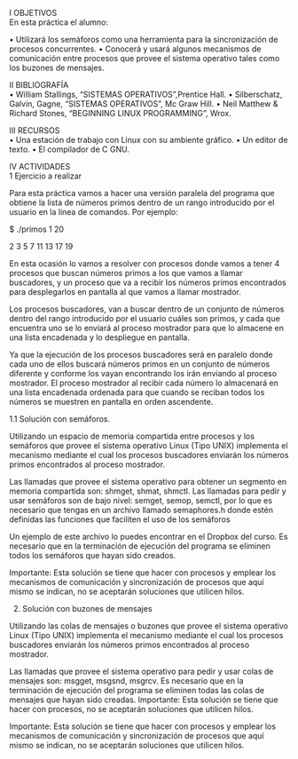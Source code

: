 I OBJETIVOS  
En esta práctica el alumno: 
 
• Utilizará los semáforos como una herramienta para la sincronización de procesos 
concurrentes. 
• Conocerá y usará algunos mecanismos de comunicación entre procesos que provee el 
sistema operativo tales como los buzones de mensajes. 
 
 
 
II BIBLIOGRAFÍA  
• William Stallings, “SISTEMAS OPERATIVOS”,Prentice Hall. 
• Silberschatz, Galvin, Gagne, “SISTEMAS OPERATIVOS”, Mc Graw Hill. 
• Neil Matthew & Richard Stones, “BEGINNING LINUX PROGRAMMING”, Wrox. 
 
 
III  RECURSOS  
• Una estación de trabajo con Linux con su ambiente gráfico. 
• Un editor de texto. 
• El compilador de C GNU. 
 
 
IV  ACTIVIDADES  
1 Ejercicio a realizar 
 
Para esta práctica vamos a hacer una versión paralela del programa que obtiene la lista 
de números primos dentro de un rango introducido por el usuario en la línea de comandos. 
Por ejemplo: 
 
$ ./primos 1 20

2 
3 
5 
7 
11 
13 
17 
19 
 
En esta ocasión lo vamos a resolver con procesos donde vamos a tener 4 procesos que buscan 
números primos a los que vamos a llamar buscadores, y un proceso que va a recibir los números 
primos encontrados para desplegarlos en pantalla al que vamos a llamar mostrador.  
 
Los procesos buscadores, van a buscar dentro de un conjunto de números dentro del rango 
introducido por el usuario cuáles son primos, y cada que encuentra uno se lo enviará al proceso 
mostrador para que lo almacene en una lista encadenada y lo despliegue en pantalla. 
 
Ya que la ejecución de los procesos buscadores será en paralelo donde cada uno de ellos buscará 
números primos en un conjunto de números diferente y conforme los vayan encontrando los irán 
enviando al proceso mostrador. El proceso mostrador al recibir cada número lo almacenará en 
una lista encadenada ordenada para que cuando se reciban todos los números se muestren en 
pantalla en orden ascendente.  
 
1.1 Solución con semáforos. 
 
Utilizando un espacio de memoria compartida entre procesos y los semáforos que provee el 
sistema operativo Linux (Tipo UNIX) implementa el mecanismo mediante el cual los procesos 
buscadores enviarán los números primos encontrados al proceso mostrador.  
 
Las llamadas que provee el sistema operativo para obtener un segmento en memoria compartida 
son: shmget, shmat, shmctl. Las llamadas para pedir y usar semáforos son de bajo nivel: 
semget, semop, semctl, por lo que es necesario que tengas en un archivo llamado 
semaphores.h donde estén definidas las funciones que faciliten el uso de los semáforos 
 
Un ejemplo de este archivo lo puedes encontrar en el Dropbox del curso. Es necesario que en la 
terminación de ejecución del programa se eliminen todos los semáforos que hayan sido creados. 
 
Importante: Esta solución se tiene que hacer con procesos y emplear los mecanismos de 
comunicación y sincronización de procesos que aquí mismo se indican, no se aceptarán 
soluciones que utilicen hilos.  

2. Solución con buzones de mensajes 
 
Utilizando las colas de mensajes o buzones que provee el sistema operativo Linux (Tipo UNIX) 
implementa el mecanismo mediante el cual los procesos buscadores enviarán los números 
primos encontrados al proceso mostrador.  
 
Las llamadas que provee el sistema operativo para pedir y usar colas de mensajes son: msgget, 
msgsnd, msgrcv. Es necesario que en la terminación de ejecución del programa se eliminen 
todas las colas de mensajes que hayan sido creadas. 
Importante: Esta solución se tiene que hacer con procesos, no se aceptarán soluciones que 
utilicen hilos. 
 
Importante: Esta solución se tiene que hacer con procesos y emplear los mecanismos de 
comunicación y sincronización de procesos que aquí mismo se indican, no se aceptarán 
soluciones que utilicen hilos. 
